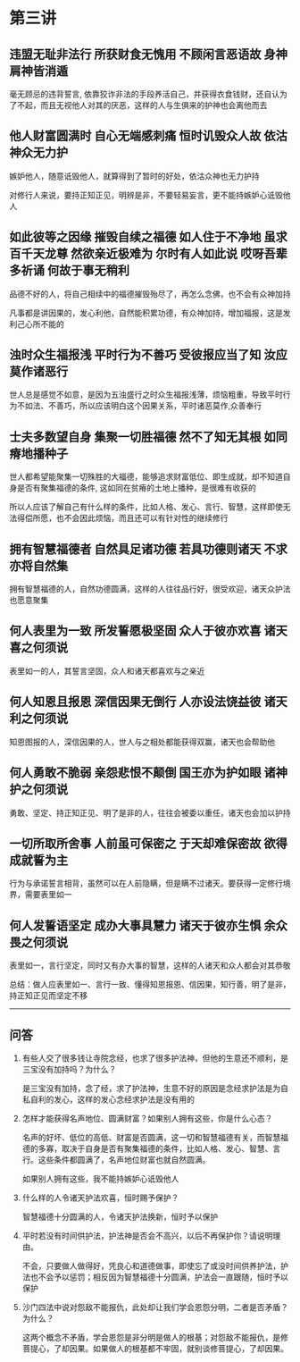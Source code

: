# 第三讲

## 违盟无耻非法行 所获财食无愧用 不顾闲言恶语故 身神肩神皆消遁
毫无顾忌的违背誓言, 依靠狡诈非法的手段养活自己，并获得衣食钱财，还自认为了不起，而且无视他人对其的厌恶，这样的人与生俱来的护神也会离他而去

## 他人财富圆满时 自心无端感刺痛 恒时讥毁众人故 依沽神众无力护
嫉妒他人，随意诋毁他人，就算得到了暂时的好处，依沽众神也无力护持

对修行人来说，要持正知正见，明辨是非，不要轻易妄言，更不能持嫉妒心诋毁他人

## 如此彼等之因缘 摧毁自续之福德 如人住于不净地 虽求百千天龙尊 然欲亲近极难为 尔时有人如此说 哎呀吾辈多祈诵 何故于事无稍利
品德不好的人，将自己相续中的福德摧毁殆尽了，再怎么念佛，也不会有众神加持

凡事都是讲因果的，发心利他，自然能积累功德，有众神加持，增加福报，这是发利己心所不能的

## 浊时众生福报浅 平时行为不善巧 受彼报应当了知 汝应莫作诸恶行
世人总是感觉不如意，是因为五浊盛行之时众生福报浅薄，烦恼粗重，导致平时行为不如法、不善巧，所以应该明白这个因果关系，平时诸恶莫作,众善奉行

## 士夫多数望自身 集聚一切胜福德 然不了知无其根 如同瘠地播种子
世人都希望能聚集一切殊胜的大福德，能够追求财富低位、即生成就，却不知道自身是否有聚集福德的条件, 这如同在贫瘠的土地上播种，是很难有收获的

所以人应该了解自己有什么样的条件，比如人格、发心、言行、智慧，这样即使无法得偿所愿，也不会因此烦恼，而且还可以有针对性的继续修行

## 拥有智慧福德者 自然具足诸功德 若具功德则诸天 不求亦将自然集
拥有智慧福德的人，自然功德圆满，这样的人往往品行好，很受欢迎，诸天众护法也愿意聚集

## 何人表里为一致 所发誓愿极坚固 众人于彼亦欢喜 诸天喜之何须说
表里如一的人，其誓言坚固，众人和诸天都喜欢与之亲近

## 何人知恩且报恩 深信因果无倒行 人亦设法饶益彼 诸天利之何须说
知恩图报的人，深信因果的人，世人与之相处都能获得双赢，诸天也会帮助他

## 何人勇敢不脆弱 亲怨悲恨不颠倒 国王亦为护如眼 诸神护之何须说
勇敢、坚定、持正知正见、明了是非的人，往往会被委以重任，诸天也会加以护持

## 一切所取所舍事 人前虽可保密之 于天却难保密故 欲得成就誓为主
行为与承诺誓言相背，虽然可以在人前隐瞒，但是瞒不过诸天。要获得一定修行境界，需要表里如一

## 何人发誓语坚定 成办大事具慧力 诸天于彼亦生惧 余众畏之何须说
表里如一，言行坚定，同时又有办大事的智慧，这样的人诸天和众人都会对其恭敬

总结：做人应表里如一、言行一致、懂得知恩报恩、信因果，知行善，明了是非，持正知正见而坚定不移

---------------------------------------------------------------

## 问答

1. 有些人交了很多钱让寺院念经，也求了很多护法神，但他的生意还不顺利，是三宝没有加持吗？为什么？
    
    是三宝没有加持，念了经，求了护法神，生意不好的原因是念经求护法是为自私自利的发心，这样的发心念经求护法是没有用的

2. 怎样才能获得名声地位、圆满财富？如果别人拥有这些，你是什么心态？

    名声的好坏、低位的高低、财富是否圆满，这一切和智慧福德有关，而智慧福德的多寡，取决于自身是否有聚集福德的条件，比如人格、发心、智慧、言行。这些条件都圆满了，名声地位财富也就自然圆满。
    
    如果别人拥有这些，我不能持嫉妒心诋毁他人
    
3. 什么样的人令诸天护法欢喜，恒时赐予保护？
    
    智慧福德十分圆满的人，令诸天护法换新，恒时予以保护
    
4. 平时若没有时间供护法，护法神是否会不高兴，以后不再保护你？请说明理由。

    不会，只要做人做得好，凭良心和道德做事，即使忘了或没时间供养护法，护法也不会予以惩罚；相反因为智慧福德十分圆满，护法会一直跟随，恒时予以保护
    
5. 沙门四法中说对怨敌不能报仇，此处却让我们学会恩怨分明，二者是否矛盾？为什么？

    这两个概念不矛盾，学会恩怨是非分明是做人的根基；对怨敌不能报仇，是修菩提心，了却因果。如果做人的根基都不牢固，就别谈修菩提心，了却因果。
